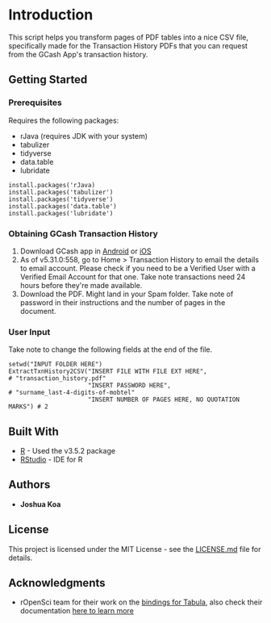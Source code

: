 # Introduction

This script helps you transform pages of PDF tables into a nice CSV file, specifically made for the Transaction History PDFs that you can request from the GCash App's transaction history.

## Getting Started

### Prerequisites

Requires the following packages:
* rJava (requires JDK with your system)
* tabulizer
* tidyverse
* data.table
* lubridate

```
install.packages('rJava)
install.packages('tabulizer')
install.packages('tidyverse')
install.packages('data.table')
install.packages('lubridate')
```

### Obtaining GCash Transaction History
1. Download GCash app in [Android](https://play.google.com/store/apps/details?id=com.globe.gcash.android&hl=en) or [iOS](https://itunes.apple.com/ph/app/gcash/id520020791?mt=8)
2. As of v5.31.0:558, go to Home > Transaction History to email the details to email account. Please check if you need to be a Verified User with a Verified Email Account for that one. Take note transactions need 24 hours before they're made available.
3. Download the PDF. Might land in your Spam folder. Take note of password in their instructions and the number of pages in the document.

### User Input

Take note to change the following fields at the end of the file.

```
setwd("INPUT FOLDER HERE")
ExtractTxnHistory2CSV("INSERT FILE WITH FILE EXT HERE",                  # "transaction_history.pdf"
                      "INSERT PASSWORD HERE",                            # "surname_last-4-digits-of-mobtel"
                      "INSERT NUMBER OF PAGES HERE, NO QUOTATION MARKS") # 2
```

## Built With

* [R](https://www.r-project.org/) - Used the v3.5.2 package
* [RStudio](https://www.rstudio.com/) - IDE for R

## Authors

* **Joshua Koa**

## License

This project is licensed under the MIT License - see the [LICENSE.md](https://github.com/joshuactk/GCash-Transaction-History-Extraction/blob/master/LICENSE.txt) file for details.

## Acknowledgments

* rOpenSci team for their work on the [bindings for Tabula](https://github.com/ropensci/tabulizer/), also check their documentation [here to learn more](https://cran.r-project.org/web/packages/tabulizer/tabulizer.pdf)
